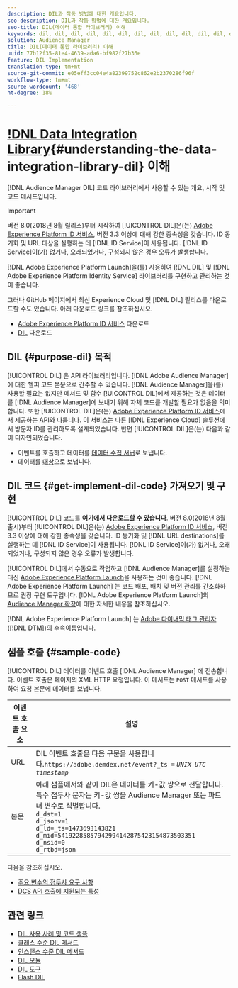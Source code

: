 ```yaml
---
description: DIL과 작동 방법에 대한 개요입니다.
seo-description: DIL과 작동 방법에 대한 개요입니다.
seo-title: DIL(데이터 통합 라이브러리) 이해
keywords: dil, dil, dil, dil, dil, dil, dil, dil, dil, dil, dil, dil, dil, dil, dil, dil, dil, dil, dil, dil, dil, dil, dil, dil, dil, dil, dil, dil, dil, dil, dil, dil, dil, dil,
solution: Audience Manager
title: DIL(데이터 통합 라이브러리) 이해
uuid: 77b12f35-81e4-4639-ada6-bf982f27b36e
feature: DIL Implementation
translation-type: tm+mt
source-git-commit: e05eff3cc04e4a82399752c862e2b2370286f96f
workflow-type: tm+mt
source-wordcount: '468'
ht-degree: 18%

---
```



# [!DNL Data Integration Library](DIL){#understanding-the-data-integration-library-dil} 이해

[!DNL Audience Manager DIL] 코드 라이브러리에서 사용할 수 있는 개요, 시작 및 코드 메서드입니다.

>[!IMPORTANT]
>
>버전 8.0(2018년 8월 릴리스)부터 시작하여 [!UICONTROL DIL]은(는) [Adobe Experience Platform ID 서비스](https://docs.adobe.com/content/help/ko-KR/id-service/using/home.html), 버전 3.3 이상에 대해 강한 종속성을 갖습니다. ID 동기화 및 URL 대상을 실행하는 데 [!DNL ID Service]이 사용됩니다. [!DNL ID Service]이(가) 없거나, 오래되었거나, 구성되지 않은 경우 오류가 발생합니다.
>
>[!DNL Adobe Experience Platform Launch]을(를) 사용하여 [!DNL DIL] 및 [!DNL Adobe Experience Platform Identity Service] 라이브러리를 구현하고 관리하는 것이 좋습니다.

그러나 GitHub 페이지에서 최신 Experience Cloud 및 [!DNL DIL] 릴리스를 다운로드할 수도 있습니다. 아래 다운로드 링크를 참조하십시오.

* [Adobe Experience Platform ID 서비스](https://github.com/Adobe-Marketing-Cloud/id-service/releases) 다운로드
* [DIL](https://github.com/Adobe-Marketing-Cloud/dil/releases) 다운로드

## DIL {#purpose-dil} 목적

[!UICONTROL DIL] 은 API 라이브러리입니다. [!DNL Adobe Audience Manager]에 대한 헬퍼 코드 본문으로 간주할 수 있습니다. [!DNL Audience Manager]을(를) 사용할 필요는 없지만 메서드 및 함수 [!UICONTROL DIL]에서 제공하는 것은 데이터를 [!DNL Audience Manager]에 보내기 위해 자체 코드를 개발할 필요가 없음을 의미합니다. 또한 [!UICONTROL DIL]은(는) [Adobe Experience Platform ID 서비스](https://docs.adobe.com/content/help/en/id-service/using/home.html)에서 제공하는 API와 다릅니다. 이 서비스는 다른 [!DNL Experience Cloud] 솔루션에서 방문자 ID를 관리하도록 설계되었습니다. 반면 [!UICONTROL DIL]은(는) 다음과 같이 디자인되었습니다.

* 이벤트를 호출하고 데이터를 [데이터 수집 서버](../reference/system-components/components-data-collection.md)로 보냅니다.
* 데이터를 [대상](../features/destinations/destinations.md)으로 보냅니다.

## DIL 코드 {#get-implement-dil-code} 가져오기 및 구현

[!UICONTROL DIL] 코드를  **[여기에서 다운로드할 수 있습니다](https://github.com/Adobe-Marketing-Cloud/dil/releases)**. 버전 8.0(2018년 8월 출시)부터 [!UICONTROL DIL]은(는) [Adobe Experience Platform ID 서비스](https://docs.adobe.com/content/help/en/id-service/using/home.html), 버전 3.3 이상에 대해 강한 종속성을 갖습니다. ID 동기화 및 [!DNL URL destinations]를 실행하는 데 [!DNL ID Service]이 사용됩니다. [!DNL ID Service]이(가) 없거나, 오래되었거나, 구성되지 않은 경우 오류가 발생합니다.

[!UICONTROL DIL]에서 수동으로 작업하고 [!DNL Audience Manager]를 설정하는 대신 [Adobe Experience Platform Launch](https://docs.adobelaunch.com/)을 사용하는 것이 좋습니다. [!DNL Adobe Experience Platform Launch] 는 코드 배포, 배치 및 버전 관리를 간소화하므로 권장 구현 도구입니다. [!DNL Adobe Experience Platform Launch]의 [Audience Manager 확장](https://docs.adobelaunch.com/extension-reference/web/adobe-audience-manager-extension)에 대한 자세한 내용을 참조하십시오.

[!DNL Adobe Experience Platform Launch] 는  [Adobe 다이내믹 태그 관리자](https://docs.adobe.com/content/help/en/dtm/using/c-overview.html) ([!DNL DTM])의 후속이름입니다.

## 샘플 호출 {#sample-code}

[!UICONTROL DIL] 데이터를 이벤트 호출 [!DNL Audience Manager] 에 전송합니다. 이벤트 호출은 페이지의 XML HTTP 요청입니다. 이 메서드는 `POST` 메서드를 사용하여 요청 본문에 데이터를 보냅니다.

| 이벤트 호출 요소 | 설명 |
|--- |--- |
| URL | DIL 이벤트 호출은 다음 구문을 사용합니다.`https://adobe.demdex.net/event?_ts =` *`UNIX UTC timestamp`* |
| 본문 | 아래 샘플에서와 같이 DIL은 데이터를 키-값 쌍으로 전달합니다. 특수 접두사 문자는 키-값 쌍을 Audience Manager 또는 파트너 변수로 식별합니다.<br>`d_dst=1`<br>`d_jsonv=1`<br>`d_ld=_ts=1473693143821`<br>`d_mid=54192285857942994142875423154873503351`<br>`d_nsid=0`<br>`d_rtbd=json`<br> |

다음을 참조하십시오.
* [주요 변수의 접두사 요구 사항](../features/traits/trait-variable-prefixes.md)
* [DCS API 호출에 지원되는 특성](../api/dcs-intro/dcs-api-reference/dcs-keys.md)

## 관련 링크

* [DIL 사용 사례 및 코드 샘플](/help/using/dil/dil-use-cases.md)
* [클래스 수준 DIL 메서드](/help/using/dil/dil-class-overview/dil-start.md)
* [인스턴스 수준 DIL 메서드](/help/using/dil/dil-instance-methods.md)
* [DIL 모듈](/help/using/dil/dil-modules.md)
* [DIL 도구](/help/using/dil/dil-tools.md)
* [Flash DIL](/help/using/dil/dil-flash.md)